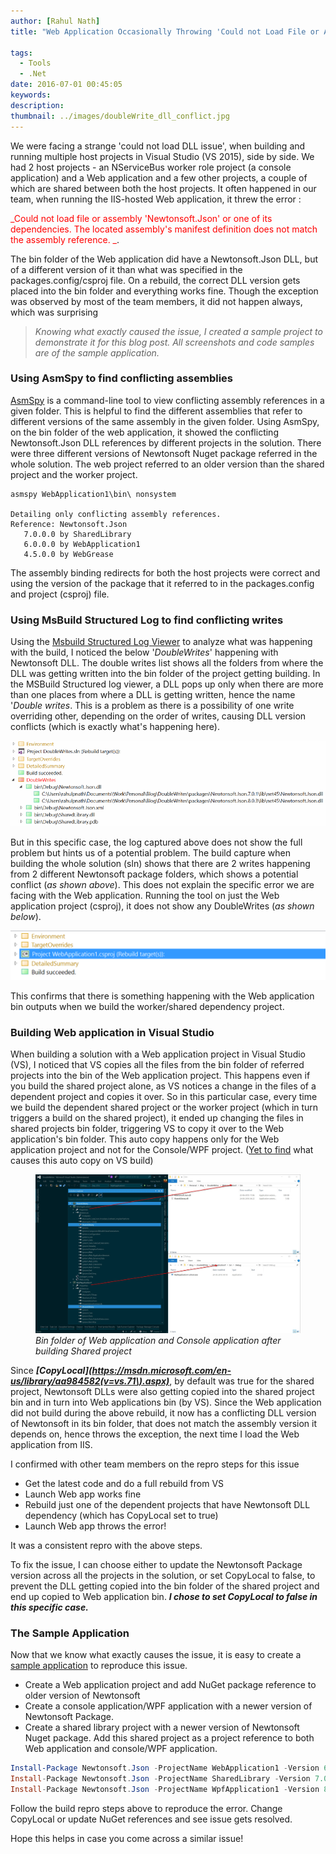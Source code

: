 ```yaml
---
author: [Rahul Nath]
title: "Web Application Occasionally Throwing 'Could not Load File or Assembly or one of its Dependencies' Exception"
  
tags:
  - Tools
  - .Net
date: 2016-07-01 00:45:05
keywords:
description:
thumbnail: ../images/doubleWrite_dll_conflict.jpg
---
```


We were facing a strange 'could not load DLL issue', when building and running multiple host projects in Visual Studio (VS 2015), side by side. We had 2 host projects - an NServiceBus worker role project (a console application) and a Web application and a few other projects, a couple of which are shared between both the host projects. It often happened in our team, when running the IIS-hosted Web application, it threw the error :

<span style='color:red'>_Could not load file or assembly 'Newtonsoft.Json' or one of its dependencies. The located assembly's manifest definition does not match the assembly reference. _</span>.

The bin folder of the Web application did have a Newtonsoft.Json DLL, but of a different version of it than what was specified in the packages.config/csproj file. On a rebuild, the correct DLL version gets placed into the bin folder and everything works fine. Though the exception was observed by most of the team members, it did not happen always, which was surprising

> _Knowing what exactly caused the issue, I created a sample project to demonstrate it for this blog post. All screenshots and code samples are of the sample application._

### Using AsmSpy to find conflicting assemblies

[AsmSpy](https://github.com/mikehadlow/AsmSpy) is a command-line tool to view conflicting assembly references in a given folder. This is helpful to find the different assemblies that refer to different versions of the same assembly in the given folder. Using AsmSpy, on the bin folder of the web application, it showed the conflicting Newtonsoft.Json DLL references by different projects in the solution. There were three different versions of Newtonsoft Nuget package referred in the whole solution. The web project referred to an older version than the shared project and the worker project.

```text
asmspy WebApplication1\bin\ nonsystem

Detailing only conflicting assembly references.
Reference: Newtonsoft.Json
   7.0.0.0 by SharedLibrary
   6.0.0.0 by WebApplication1
   4.5.0.0 by WebGrease
```

The assembly binding redirects for both the host projects were correct and using the version of the package that it referred to in the packages.config and project (csproj) file.

### Using MsBuild Structured Log to find conflicting writes

Using the [Msbuild Structured Log Viewer](https://github.com/KirillOsenkov/MSBuildStructuredLog) to analyze what was happening with the build, I noticed the below '_DoubleWrites_' happening with Newtonsoft DLL. The double writes list shows all the folders from where the DLL was getting written into the bin folder of the project getting building. In the MSBuild Structured log viewer, a DLL pops up only when there are more than one places from where a DLL is getting written, hence the name '_Double writes_. This is a problem as there is a possibility of one write overriding other, depending on the order of writes, causing DLL version conflicts (which is exactly what's happening here).

<img src="../images/doubleWrite_msbuildLogViewer.png" alt="Double Write Dll conflict" />

But in this specific case, the log captured above does not show the full problem but hints us of a potential problem. The build capture when building the whole solution (sln) shows that there are 2 writes happening from 2 different Newtonsoft package folders, which shows a potential conflict (_as shown above_). This does not explain the specific error we are facing with the Web application. Running the tool on just the Web application project (csproj), it does not show any DoubleWrites (_as shown below_).

<img class="left" src="../images/doubleWrite_proj_msbuildLogViewer.png" alt="Double Write Dll conflict" />

This confirms that there is something happening with the Web application bin outputs when we build the worker/shared dependency project.

### Building Web application in Visual Studio

When building a solution with a Web application project in Visual Studio (VS), I noticed that VS copies all the files from the bin folder of referred projects into the bin of the Web application project. This happens even if you build the shared project alone, as VS notices a change in the files of a dependent project and copies it over. So in this particular case, every time we build the dependent shared project or the worker project (which in turn triggers a build on the shared project), it ended up changing the files in shared projects bin folder, triggering VS to copy it over to the Web application's bin folder. This auto copy happens only for the Web application project and not for the Console/WPF project. ([Yet to find](https://twitter.com/rahulpnath/status/745841691979022336) what causes this auto copy on VS build)

<figure>
    <img src="../images/doubleWrite_dll_conflict.jpg" alt="Double Write Dll conflict" />
    <figcaption><em>Bin folder of Web application and Console application after building Shared project</em></figcaption>
</figure>

Since **_[CopyLocal](https://msdn.microsoft.com/en-us/library/aa984582(v=vs.71\).aspx)_**, by default was true for the shared project, Newtonsoft DLLs were also getting copied into the shared project bin and in turn into Web applications bin (by VS). Since the Web application did not build during the above rebuild, it now has a conflicting DLL version of Newtonsoft in its bin folder, that does not match the assembly version it depends on, hence throws the exception, the next time I load the Web application from IIS.

I confirmed with other team members on the repro steps for this issue

- Get the latest code and do a full rebuild from VS
- Launch Web app works fine
- Rebuild just one of the dependent projects that have Newtonsoft DLL dependency (which has CopyLocal set to true)
- Launch Web app throws the error!

It was a consistent repro with the above steps.

To fix the issue, I can choose either to update the Newtonsoft Package version across all the projects in the solution, or set CopyLocal to false, to prevent the DLL getting copied into the bin folder of the shared project and end up copied to Web application bin. **_I chose to set CopyLocal to false in this specific case._**

### The Sample Application

Now that we know what exactly causes the issue, it is easy to create a [sample application](https://github.com/rahulpnath/Blog/tree/master/DoubleWrites) to reproduce this issue.

- Create a Web application project and add NuGet package reference to older version of Newtonsoft
- Create a console application/WPF application with a newer version of Newtonsoft Package.
- Create a shared library project with a newer version of Newtonsoft Nuget package. Add this shared project as a project reference to both Web application and console/WPF application.

```powershell
Install-Package Newtonsoft.Json -ProjectName WebApplication1 -Version 6.0.1
Install-Package Newtonsoft.Json -ProjectName SharedLibrary -Version 7.0.1
Install-Package Newtonsoft.Json -ProjectName WpfApplication1 -Version 8.0.3
```

Follow the build repro steps above to reproduce the error. Change CopyLocal or update NuGet references and see issue gets resolved.

Hope this helps in case you come across a similar issue!
